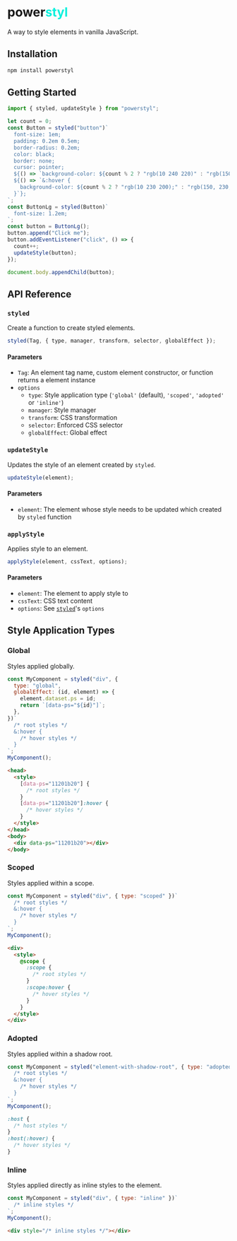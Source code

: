 <h1>power<span style="color: rgb(10 240 220);">styl</span></h1>

A way to style elements in vanilla JavaScript.

## Installation

```bash
npm install powerstyl
```

## Getting Started

```js
import { styled, updateStyle } from "powerstyl";
```

```js
let count = 0;
const Button = styled("button")`
  font-size: 1em;
  padding: 0.2em 0.5em;
  border-radius: 0.2em;
  color: black;
  border: none;
  cursor: pointer;
  ${() => `background-color: ${count % 2 ? "rgb(10 240 220)" : "rgb(150, 240, 20)"};`}
  ${() => `&:hover {
    background-color: ${count % 2 ? "rgb(10 230 200);" : "rgb(150, 230, 0)"};
  }`};
`;
const ButtonLg = styled(Button)`
  font-size: 1.2em;
`;
const button = ButtonLg();
button.append("Click me");
button.addEventListener("click", () => {
  count++;
  updateStyle(button);
});

document.body.appendChild(button);
```

## API Reference

### `styled`

Create a function to create styled elements.

```js
styled(Tag, { type, manager, transform, selector, globalEffect });
```

#### Parameters

- `Tag`: An element tag name, custom element constructor, or function returns a element instance
- `options`
  - `type`: Style application type (`'global'` (default), `'scoped'`, `'adopted'` or `'inline'`)
  - `manager`: Style manager
  - `transform`: CSS transformation
  - `selector`: Enforced CSS selector
  - `globalEffect`: Global effect

### `updateStyle`

Updates the style of an element created by `styled`.

```js
updateStyle(element);
```

#### Parameters

- `element`: The element whose style needs to be updated which created by `styled` function

### `applyStyle`

Applies style to an element.

```js
applyStyle(element, cssText, options);
```

#### Parameters

- `element`: The element to apply style to
- `cssText`: CSS text content
- `options`: See [`styled`](#styled)'s `options`

## Style Application Types

### Global

Styles applied globally.

```js
const MyComponent = styled("div", {
  type: "global",
  globalEffect: (id, element) => {
    element.dataset.ps = id;
    return `[data-ps="${id}"]`;
  },
})`
  /* root styles */
  &:hover {
    /* hover styles */
  }
`;
MyComponent();
```

```html
<head>
  <style>
    [data-ps="11201b20"] {
      /* root styles */
    }
    [data-ps="11201b20"]:hover {
      /* hover styles */
    }
  </style>
</head>
<body>
  <div data-ps="11201b20"></div>
</body>
```

### Scoped

Styles applied within a scope.

```js
const MyComponent = styled("div", { type: "scoped" })`
  /* root styles */
  &:hover {
    /* hover styles */
  }
`;
MyComponent();
```

```html
<div>
  <style>
    @scope {
      :scope {
        /* root styles */
      }
      :scope:hover {
        /* hover styles */
      }
    }
  </style>
</div>
```

### Adopted

Styles applied within a shadow root.

```js
const MyComponent = styled("element-with-shadow-root", { type: "adopted" })`
  /* root styles */
  &:hover {
    /* hover styles */
  }
`;
MyComponent();
```

```css
:host {
  /* host styles */
}
:host(:hover) {
  /* hover styles */
}
```

### Inline

Styles applied directly as inline styles to the element.

```js
const MyComponent = styled("div", { type: "inline" })`
  /* inline styles */
`;
MyComponent();
```

```html
<div style="/* inline styles */"></div>
```
